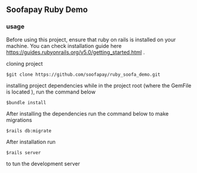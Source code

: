 ## Soofapay Ruby Demo
### usage
Before using this project, ensure that ruby on rails is installed
on your machine. You can check installation guide here https://guides.rubyonrails.org/v5.0/getting_started.html .

cloning project
```
$git clone https://github.com/soofapay/ruby_soofa_demo.git 
```
installing project dependencies
while in the project root (where the GemFile is located ), run the command below
```
$bundle install
```
After installing the dependencies 
run the command below to make migrations 
```
$rails db:migrate 
```
After installation run
```
$rails server
```
to tun the development server 



